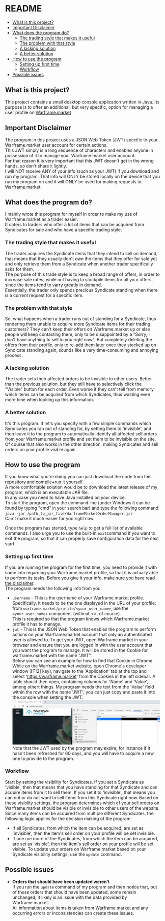 # README
* [What is this project?](##what-is-this-project?)
* [Important Disclaimer](##important-disclaimer)
* [What does the program do?](##what-does-the-program-do?)
  * [The trading style that makes it useful](###the-trading-style-that-makes-it-useful)
  * [The problem with that style](###the-problem-with-that-style)
  * [A lacking solution](###a-lacking-solution)
  * [A better solution](###a-better-solution)
* [How to use the program](##how-to-use-the-program)
  * [Setting up first time](###setting-up-first-time)
  * [Workflow](###workflow)
* [Possible issues](##possible-issues)

## What is this project?

This project contains a small desktop console application written in Java.
Its purpose is to offer an additional, but very specific, option for managing a user profile on [Warframe.market](https://warframe.market/)

## Important Disclaimer

The program in this project uses a JSON Web Token (JWT) specific to your Warframe.market user account for certain actions.  
This JWT simply is a long sequence of characters and enables anyone in possession of it to manage your Warframe.market user account.  
For that reason it is very important that this JWT doesn't get in the wrong hands, so don't share it lightly.  
I will NOT receive ANY of your info (such as your JWT) if you download and run my program. That info will ONLY be stored locally on the device that you run my program on and it will ONLY be used for making requests to Warframe.market.

## What does the program do?

I mainly wrote this program for myself in order to make my use of Warframe.market as a trader easier.  
It caters to traders who offer a lot of items that can be acquired from Syndicates for sale and who have a specific trading style.  
  
### The trading style that makes it useful

The trader acquires the Syndicate items that they intend to sell on demand; that means that they usually don't own the items that they
offer for sale yet and only retrieve them from a Syndicate when another trader specifically asks for them.  
The purpose of this trade style is to keep a broad range of offers, in order to increase sale rates, while not having to stockpile items for all your offers, since the items tend to varry greatly in demand.  
Essentially, the trader only spends precious Syndicate standing when there is a current request for a specific item.  

### The problem with that style

So, what happens when a trader runs out of standing for a Syndicate, thus rendering them unable to acquire more Syndicate items for their trading customers? They can't keep their offers on Warframe.market up or else people will keep contacting them, only to be disappointed by a "Sorry, I don't have anything to sell to you right now". But completely deleting the offers from their profile, only to re-add them later once they stocked up on Syndicate standing again, sounds like a very time-consuming and annoying process.  

### A lacking solution

The trader sets their affected orders to be invisible to other users. Better than the previous solution, but they still have to selectively click the "Visible" button for each order. Even worse if they can't tell from memory which items can be acquired from which Syndicates, thus wasting even more time when looking up this information.  

### A better solution

It's this program. It let's you specify with a few simple commands which Syndicates you ran out of standing for, by setting them to 'invisible', and then leave it to the program to automatically identify all affected sell orders from your Warframe.market profile and set them to be invisible on the site. Of course that also works in the other direction, making Syndicates and sell orders on your profile visible again.  

## How to use the program

If you know what you're doing you can just download the code from this repository and compile+run it yourself.  
A more comfortable solution would be to download the latest release of my program, which is an executable JAR file.  
In any case you need to have Java installed on your device.  
To start the program, open the command line (under Windows it can be found by typing "cmd" in your search bar) and type the following command:
`java -jar /path_to_jar_file/WarframeMarketOrderManager.jar`  
Can't make it much easier for you right now.

Once the program has started, type `help` to get a full list of available commands.
I also urge you to use the built-in `exit`command if you want to exit the program, so that it can properly save configuration data for the next start.

### Setting up first time

If you are running the program for the first time, you need to provide it with some info regarding your Warframe.market profile, so that it is actually able to perform its tasks. Before you give it your info, make sure you have read [the disclaimer](##important-disclaimer).  
The program needs the following info from you:
* ``username`` - This is the username of your Warframe.market profile. Specifically, it needs to be the one displayed in the URL of your profile; from ``warframe.market/profile/<your_user_name>``, use the ``<your_user_name>`` component (without <>, of course).  
This is required so that the program knows which Warframe.market profile it has to manage.
* ``jwt`` - This is the JSON Web Token that enables the program to perform actions on your Warframe.market account that only an authenticated user is allowed to. To get your JWT, open Warframe.market in your browser and ensure that you are logged in with the user account that you want the program to manage. It will be stored in the Cookie for warframe.market with the name "JWT".  
Below you can see an example for how to find that Cookie in Chrome. While on the Warframe.market website, open Chrome's developer window ([F12] key), navigate to the 'Application' tab at the top and select 'https://warframe.market' from the Cookies in the left sidebar. A table should then open, containing columns for 'Name' and 'Value', among othert things. My program needs the text from the 'Value' field within the row with the name 'JWT'; you can just copy and paste it into the console when setting the JWT.
![Screenshot finding Warframe.market JWT in Chrome](get_jwt_chrome_example.png)
Note that the JWT used by the program may expire, for instance if it hasn't been refreshed for 60 days, and you will have to acquire a new one to provide to the program.

### Workflow

Start by setting the visibility for Syndicates. If you set a Syndicate as 'visible', then that means that you have standing for that Syndicate and can acquire items from it to sell them. If you set it to 'invisible', that means you can not or do not want to sell items from this Syndicate right now. Based on these visiblity settings, the program determines which of your sell orders on Warframe.market should be visible or invisible to other users of the website.
Since many items can be acquired from multiple different Syndicates, the following logic applies for the decision making of the program:
* If all Syndicates, from which the item can be acquired, are set as 'invisible', then the item's sell order on your profile will be set invisible.
* If one ore more of the Syndicates, from which the item can be acquired, are set as 'visible', then the item's sell order on your profile will be set visible.
To update your orders on Warframe.market based on your Syndicate visibility settings, use the `update` command.

## Possible issues

* **Orders that should have been updated weren't**  
If you run the `update` command of my program and then notice that, out of those orders that should have been updated, some remain unchanged, it likely is an issue with the data provided by Warframe.market.  
All information about items is taken from Warframe.market and any occurring errors or inconsistencies can create these issues.